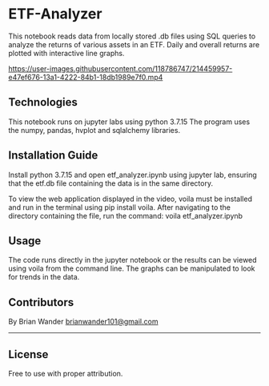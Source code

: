 # ETF-Analyzer
This notebook reads data from locally stored .db files using SQL queries to analyze the returns of various assets in an ETF. Daily and overall returns are plotted with interactive line graphs.



https://user-images.githubusercontent.com/118786747/214459957-e47ef676-13a1-4222-84b1-18db1989e7f0.mp4



## Technologies
This notebook runs on jupyter labs using python 3.7.15
The program uses the numpy, pandas, hvplot and sqlalchemy libraries.

## Installation Guide
Install python 3.7.15 and open etf_analyzer.ipynb using jupyter lab, ensuring that the etf.db file containing the data is in the same directory.

To view the web application displayed in the video, voila must be installed and run in the terminal using pip install voila.
After navigating to the directory containing the file, run the command: voila etf_analyzer.ipynb

## Usage
The code runs directly in the jupyter notebook or the results can be viewed using voila from the command line. The graphs can be manipulated to look for trends in the data.

## Contributors

By Brian Wander
brianwander101@gmail.com

---

## License

Free to use with proper attribution.
